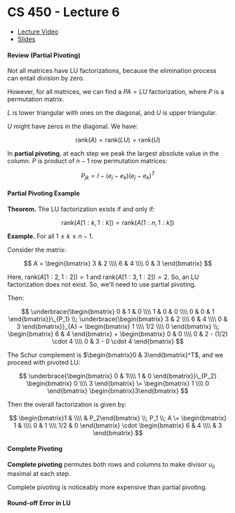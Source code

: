 # CS 450 - Lecture 6

* [Lecture Video](https://mediaspace.illinois.edu/media/t/1_qt6mvjzy/330048022)
* [Slides](https://relate.cs.illinois.edu/course/cs450-s24/f/lectures/02-lecture.pdf)

#### Review (Partial Pivoting)

Not all matrices have LU factorizations, because the elimination process can entail division by zero.

However, for all matrices, we can find a $PA = LU$ factorization, where $P$ is a permutation matrix.

$L$ is lower triangular with ones on the diagonal, and $U$ is upper triangular.

$U$ might have zeros in the diagonal. We have:

$$
\text{rank}(A) = \text{rank}(LU) = \text{rank}(U)
$$

In **partial pivoting**, at each step we peak the largest 
absolute value in the column. $P$ is product of $n-1$
row permutation matrices:

$$
P_{jk} = I - (e_j - e_k)(e_j - e_k)^T
$$

#### Partial Pivoting Example

**Theorem.** The LU factorization exists if and only if:

$$
\text{rank}(A[1:k, 1:k]) = \text{rank}(A[1:n, 1:k])
$$

**Example.** For all $1 \leq k \leq n - 1$.

Consider the matrix:

$$
A = \begin{bmatrix}
3 & 2 \\\\
6 & 4 \\\\
0 & 3
\end{bmatrix}
$$

Here, $\text{rank}(A[1:2, 1:2]) = 1$ and $\text{rank}(A[1:3, 1:2]) = 2$.
So, an LU factorization does not exist. So, we'll need to use partial pivoting.

Then:

$$
\underbrace{\begin{bmatrix}
0 & 1 & 0 \\\\
1 & 0 & 0 \\\\
0 & 0 & 1
\end{bmatrix}}\_{P_1}
\\;
\underbrace{\begin{bmatrix}
3 & 2 \\\\
6 & 4 \\\\
0 & 3
\end{bmatrix}}_{A}
= \begin{bmatrix}
1 \\\\
1/2 \\\\
0
\end{bmatrix}
\\;
\begin{bmatrix}
6 & 4
\end{bmatrix}
+
\begin{bmatrix}
0 & 0 \\\\
0 & 2 - (1/2) \cdot 4 \\\\
0 & 3 - 0 \cdot 4
\end{bmatrix}
$$

The Schur complement is $\begin{bmatrix}0 & 3\end{bmatrix}^T$, and
we proceed with pivoted LU:

$$
\underbrace{\begin{bmatrix}
0 & 1\\\\
1 & 0
\end{bmatrix}}\_{P_2}
\begin{bmatrix}
0 \\\\
3
\end{bmatrix}
\=
\begin{bmatrix}
1 \\\\
0
\end{bmatrix}
\begin{bmatrix}3\end{bmatrix}
$$

Then the overall factorization is given by:

$$
\begin{bmatrix}1 & \\\\ & P_2\end{bmatrix}
\\;
P_1
\\;
A
\= \begin{bmatrix}
1 &  \\\\
0 & 1 \\\\
1/2 & 0
\end{bmatrix}
\cdot
\begin{bmatrix}
6 & 4 \\\\
  & 3
\end{bmatrix}
$$

#### Complete Pivoting

**Complete pivoting** permutes both rows and columns to make divisor $u_{ii}$
maximal at each step.

Complete pivoting is noticeably more expensive than partial pivoting.

#### Round-off Error in LU
